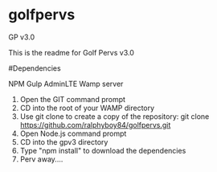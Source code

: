 # golfpervs
GP v3.0

This is the readme for Golf Pervs v3.0

#Dependencies

NPM
Gulp
AdminLTE
Wamp server

1. Open the GIT command prompt
2. CD into the root of your WAMP directory
3. Use git clone to create a copy of the repository: git clone https://github.com/ralphyboy84/golfpervs.git
4. Open Node.js command prompt
5. CD into the gpv3 directory
6. Type "npm install" to download the dependencies
7. Perv away.... 